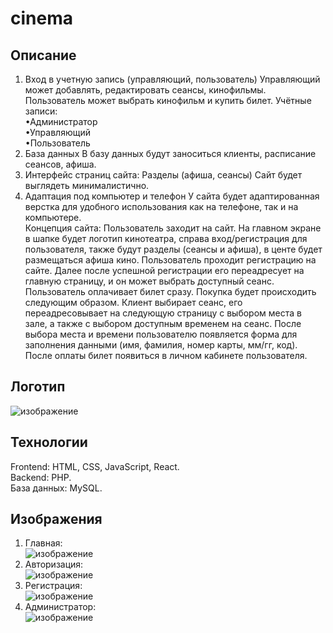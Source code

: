 # cinema
## Описание
1.	Вход в учетную запись (управляющий, пользователь)
Управляющий может добавлять, редактировать сеансы, кинофильмы.  Пользователь может выбрать кинофильм и купить билет.
Учётные записи:\
       •Администратор\
       •Управляющий\
  	•Пользователь
2.	База данных 
В базу данных будут заноситься клиенты, расписание сеансов, афиша.
3.	Интерфейс страниц сайта:
Разделы (афиша, сеансы)
Сайт будет выглядеть минималистично.
4.	Адаптация под компьютер и телефон
У сайта будет адаптированная верстка для удобного использования как на телефоне, так и на компьютере.\
Концепция сайта:
Пользователь заходит на сайт. На главном экране в шапке будет логотип кинотеатра, справа вход/регистрация для пользователя, также  будут разделы (сеансы и афиша), в центе будет размещаться афиша кино.
Пользователь проходит регистрацию на сайте. Далее после успешной регистрации его переадресует на главную страницу, и он может выбрать доступный сеанс.  Пользователь  оплачивает билет сразу. 
Покупка будет происходить следующим образом. Клиент выбирает сеанс, его переадресовывает на следующую страницу с выбором места в зале, а также с выбором доступным временем на сеанс. После выбора места и времени пользователю появляется форма для заполнения данными (имя, фамилия, номер карты, мм/гг, код). После оплаты билет появиться в личном кабинете пользователя. 
## Логотип
![изображение](https://github.com/user-attachments/assets/c3bb5fad-5185-47b6-b1c0-a5ec23b97876)

## Технологии
Frontend: HTML, CSS, JavaScript, React.\
Backend: PHP.   
База данных: MySQL.
## Изображения
1. Главная:\
   ![изображение](https://github.com/user-attachments/assets/1b405eed-3dfe-4e34-9132-c43b41f356be)
2. Авторизация:\
   ![изображение](https://github.com/user-attachments/assets/e24f3c10-e0d8-4198-9a0f-e6bc0007bbbd)
3. Регистрация:\
   ![изображение](https://github.com/user-attachments/assets/058b3882-df60-467b-bdfc-d59686d48347)
4. Администратор:\
   ![изображение](https://github.com/user-attachments/assets/8f0b8603-d09c-4db2-abba-c85f3d040bb9)



   
